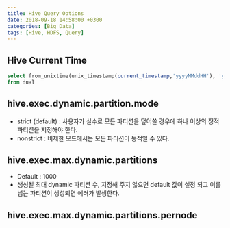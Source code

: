 ```yaml
---
title: Hive Query Options
date: 2018-09-18 14:58:00 +0300
categories: [Big Data]
tags: [Hive, HDFS, Query]
---
```


## Hive Current Time
```sql
select from_unixtime(unix_timestamp(current_timestamp,'yyyyMMddHH'), 'yyyyMMddHH')
from dual
```

## hive.exec.dynamic.partition.mode
- strict (default) : 사용자가 실수로 모든 파티션을 덮어쓸 경우에 하나 이상의 정적 파티션을 지정해야 한다.
- nonstrict : 비제한 모드에서는 모든 파티션이 동적일 수 있다.

## hive.exec.max.dynamic.partitions
- Default : 1000
- 생성될 최대 dynamic 파티션 수, 지정해 주지 않으면 default 값이 설정 되고 이를 넘는 파티션이 생성되면 에러가 발생한다.

## hive.exec.max.dynamic.partitions.pernode 
